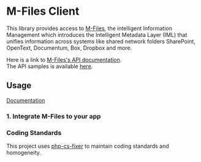 M-Files Client
==============
This library provides access to [M-Files](https://www.m-files.com/en), the intelligent Information Management which
introduces the Intelligent Metadata Layer (IML) that unifies information across systems like shared network folders
SharePoint, OpenText, Documentum, Box, Dropbox and more.

Here is a link to [M-Files's API documentation](https://www.m-files.com/mfws/).  
The API samples is available [here](https://www.m-files.com/mfws/samples.html).

## Usage

[Documentation](docs/MFilesClient.md)

### 1. Integrate M-Files to your app

### Coding Standards
This project uses [php-cs-fixer](https://github.com/FriendsOfPHP/PHP-CS-Fixer) to maintain coding standards and
homogeneity.
